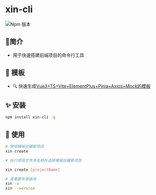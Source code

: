 # xin-cli
![Npm 版本](https://img.shields.io/badge/xin-cli_v0.0.1-green
)
## 📖简介
  - 用于快速搭建前端项目的命令行工具
  
## 🎉 模板
  - 🔍 快速生成[Vue3+TS+Vite+ElementPlus+Pinia+Axios+Mock的模板](https://github.com/liuxin-del/xin-cli)
## ✨ 安装
  ```bash
  npm install xin-cli -g
  ```
## 💎 使用
```bash
# 使用模板创建新项目
xin create

# 执行项目文件夹名称并选择模板创建新项目

xin create [projectName]

# 查看脚手架版本
xin -v
xin --version
```
